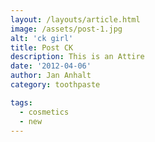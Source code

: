 ```yaml
---
layout: /layouts/article.html
image: /assets/post-1.jpg
alt: 'ck girl'
title: Post CK
description: This is an Attire
date: '2012-04-06'
author: Jan Anhalt
category: toothpaste

tags:
  - cosmetics
  - new
---
```

